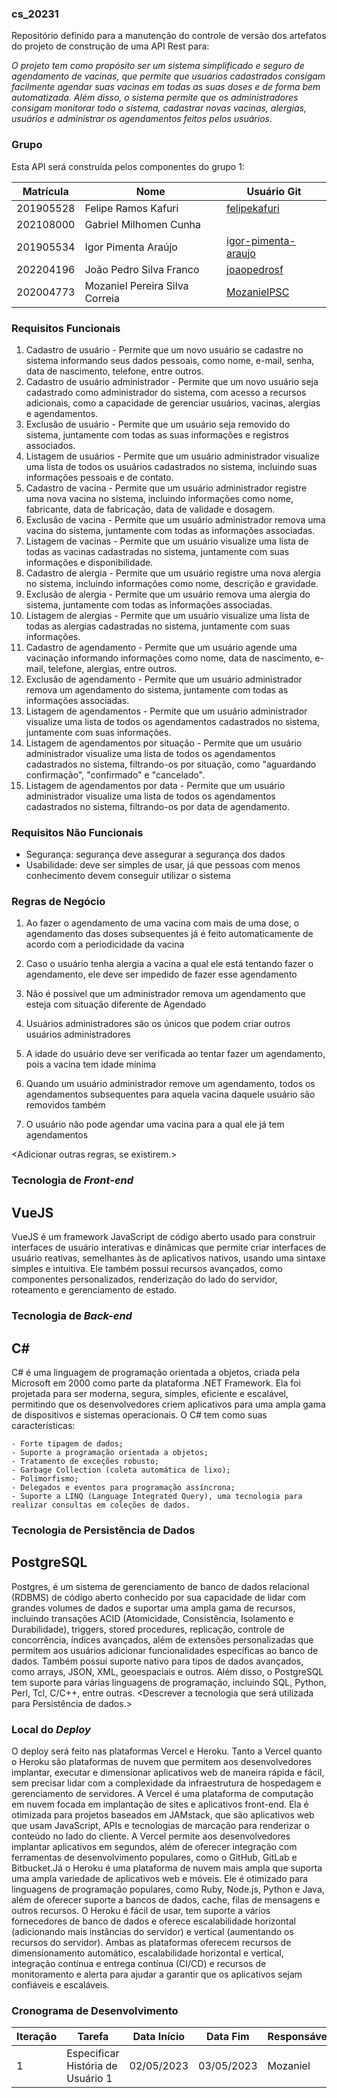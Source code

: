 ### cs_20231
Repositório definido para a manutenção do controle de versão dos artefatos do projeto de construção de uma API Rest para:

*O projeto tem como propósito ser um sistema simplificado e seguro de agendamento de vacinas, que permite que usuários cadastrados consigam facilmente agendar suas vacinas em todas as suas doses e de forma bem automatizada. Além disso, o sistema permite que os administradores consigam monitorar todo o sistema, cadastrar novas vacinas, alergias, usuários e administrar os agendamentos feitos pelos usuários.*

### Grupo
Esta API será construída pelos componentes do grupo 1:

|Matrícula|Nome|Usuário Git|
|---|---|---|
|201905528|Felipe Ramos Kafuri|[felipekafuri](https://github.com/felipekafuri)|
|202108000|Gabriel Milhomen Cunha|[]()|
|201905534|Igor Pimenta Araújo|[igor-pimenta-araujo](https://github.com/igor-pimenta-araujo)|
|202204196|João Pedro Silva Franco|[joaopedrosf](https://github.com/joaopedrosf)|
|202004773|Mozaniel Pereira Silva Correia|[MozanielPSC](https://github.com/MozanielPSC)|

### Requisitos Funcionais
1. Cadastro de usuário - Permite que um novo usuário se cadastre no sistema informando seus dados pessoais, como nome, e-mail, senha, data de nascimento, telefone, entre outros.
2. Cadastro de usuário administrador - Permite que um novo usuário seja cadastrado como administrador do sistema, com acesso a recursos adicionais, como a capacidade de gerenciar usuários, vacinas, alergias e agendamentos.
3. Exclusão de usuário - Permite que um usuário seja removido do sistema, juntamente com todas as suas informações e registros associados.
4. Listagem de usuários - Permite que um usuário administrador visualize uma lista de todos os usuários cadastrados no sistema, incluindo suas informações pessoais e de contato.
5. Cadastro de vacina - Permite que um usuário administrador registre uma nova vacina no sistema, incluindo informações como nome, fabricante, data de fabricação, data de validade e dosagem.
6. Exclusão de vacina - Permite que um usuário administrador remova uma vacina do sistema, juntamente com todas as informações associadas.
7. Listagem de vacinas - Permite que um usuário visualize uma lista de todas as vacinas cadastradas no sistema, juntamente com suas informações e disponibilidade.
8. Cadastro de alergia - Permite que um usuário registre uma nova alergia no sistema, incluindo informações como nome, descrição e gravidade.
9. Exclusão de alergia - Permite que um usuário remova uma alergia do sistema, juntamente com todas as informações associadas.
10. Listagem de alergias - Permite que um usuário visualize uma lista de todas as alergias cadastradas no sistema, juntamente com suas informações.
11. Cadastro de agendamento - Permite que um usuário agende uma vacinação informando informações como nome, data de nascimento, e-mail, telefone, alergias, entre outros.
12. Exclusão de agendamento - Permite que um usuário administrador remova um agendamento do sistema, juntamente com todas as informações associadas.
13. Listagem de agendamentos - Permite que um usuário administrador visualize uma lista de todos os agendamentos cadastrados no sistema, juntamente com suas informações.
14. Listagem de agendamentos por situação - Permite que um usuário administrador visualize uma lista de todos os agendamentos cadastrados no sistema, filtrando-os por situação, como "aguardando confirmação", "confirmado" e "cancelado".
15. Listagem de agendamentos por data - Permite que um usuário administrador visualize uma lista de todos os agendamentos cadastrados no sistema, filtrando-os por data de agendamento.

### Requisitos Não Funcionais
- Segurança: segurança deve assegurar a segurança dos dados
- Usabilidade: deve ser simples de usar, já que pessoas com menos conhecimento devem conseguir utilizar o sistema

### Regras de Negócio

 1. Ao fazer o agendamento de uma vacina com mais de uma dose, o agendamento das doses subsequentes já é feito automaticamente de acordo com a periodicidade da vacina

 2. Caso o usuário tenha alergia a vacina a qual ele está tentando fazer o agendamento, ele deve ser impedido de fazer esse agendamento

 3. Não é possível que um administrador remova um agendamento que esteja com situação diferente de Agendado

 4. Usuários administradores são os únicos que podem criar outros usuários administradores

 5. A idade do usuário deve ser verificada ao tentar fazer um agendamento, pois a vacina tem idade mínima

 6. Quando um usuário administrador remove um agendamento, todos os agendamentos subsequentes para aquela vacina daquele usuário são removidos também

 7. O usuário não pode agendar uma vacina para a qual ele já tem agendamentos

<Adicionar outras regras, se existirem.>

### Tecnologia de _Front-end_
## VueJS
VueJS é um framework JavaScript de código aberto usado para construir interfaces de usuário interativas e dinâmicas que permite criar interfaces de usuário reativas, semelhantes às de aplicativos nativos, usando uma sintaxe simples e intuitiva. Ele também possui recursos avançados, como componentes personalizados, renderização do lado do servidor, roteamento e gerenciamento de estado.

### Tecnologia de _Back-end_
## C#
C# é uma linguagem de programação orientada a objetos, criada pela Microsoft em 2000 como parte da plataforma .NET Framework. Ela foi projetada para ser moderna, segura, simples, eficiente e escalável, permitindo que os desenvolvedores criem aplicativos para uma ampla gama de dispositivos e sistemas operacionais. O C# tem como suas características:

    - Forte tipagem de dados;
    - Suporte a programação orientada a objetos;
    - Tratamento de exceções robusto;
    - Garbage Collection (coleta automática de lixo);
    - Polimorfismo;
    - Delegados e eventos para programação assíncrona;
    - Suporte a LINQ (Language Integrated Query), uma tecnologia para realizar consultas em coleções de dados.

### Tecnologia de Persistência de Dados
## PostgreSQL
Postgres, é um sistema de gerenciamento de banco de dados relacional (RDBMS) de código aberto conhecido por sua capacidade de lidar com grandes volumes de dados e suportar uma ampla gama de recursos, incluindo transações ACID (Atomicidade, Consistência, Isolamento e Durabilidade), triggers, stored procedures, replicação, controle de concorrência, índices avançados, além de extensões personalizadas que permitem aos usuários adicionar funcionalidades específicas ao banco de dados. Também possui suporte nativo para tipos de dados avançados, como arrays, JSON, XML, geoespaciais e outros. Além disso, o PostgreSQL tem suporte para várias linguagens de programação, incluindo SQL, Python, Perl, Tcl, C/C++, entre outras.
<Descrever a tecnologia que será utilizada para Persistência de dados.>

### Local do _Deploy_
O deploy será feito nas plataformas Vercel e Heroku. Tanto a Vercel quanto o Heroku são plataformas de nuvem que permitem aos desenvolvedores implantar, executar e dimensionar aplicativos web de maneira rápida e fácil, sem precisar lidar com a complexidade da infraestrutura de hospedagem e gerenciamento de servidores. A Vercel é uma plataforma de computação em nuvem focada em implantação de sites e aplicativos front-end. Ela é otimizada para projetos baseados em JAMstack, que são aplicativos web que usam JavaScript, APIs e tecnologias de marcação para renderizar o conteúdo no lado do cliente. A Vercel permite aos desenvolvedores implantar aplicativos em segundos, além de oferecer integração com ferramentas de desenvolvimento populares, como o GitHub, GitLab e Bitbucket.Já o Heroku é uma plataforma de nuvem mais ampla que suporta uma ampla variedade de aplicativos web e móveis. Ele é otimizado para linguagens de programação populares, como Ruby, Node.js, Python e Java, além de oferecer suporte a bancos de dados, cache, filas de mensagens e outros recursos. O Heroku é fácil de usar, tem suporte a vários fornecedores de banco de dados e oferece escalabilidade horizontal (adicionando mais instâncias do servidor) e vertical (aumentando os recursos do servidor). Ambas as plataformas oferecem recursos de dimensionamento automático, escalabilidade horizontal e vertical, integração contínua e entrega contínua (CI/CD) e recursos de monitoramento e alerta para ajudar a garantir que os aplicativos sejam confiáveis e escaláveis. 


### Cronograma de Desenvolvimento

|Iteração|Tarefa|Data Início|Data Fim|Responsável|Situação|
|---|---|---|---|---|---|
|1|Especificar História de Usuário 1|02/05/2023|03/05/2023|Mozaniel|Programada|

